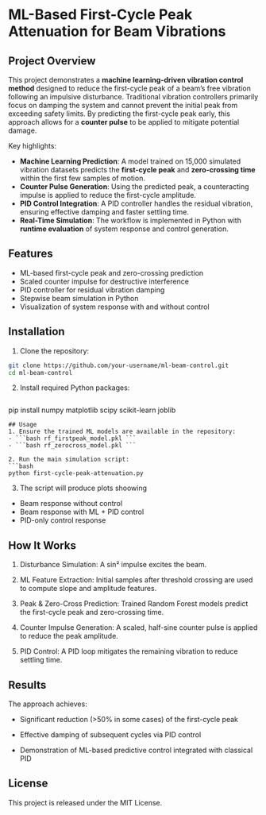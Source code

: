 # ML-Based First-Cycle Peak Attenuation for Beam Vibrations

## Project Overview

This project demonstrates a **machine learning-driven vibration control method** designed to reduce the first-cycle peak of a beam’s free vibration following an impulsive disturbance. Traditional vibration controllers primarily focus on damping the system and cannot prevent the initial peak from exceeding safety limits. By predicting the first-cycle peak early, this approach allows for a **counter pulse** to be applied to mitigate potential damage.

Key highlights:  
- **Machine Learning Prediction**: A model trained on 15,000 simulated vibration datasets predicts the **first-cycle peak** and **zero-crossing time** within the first few samples of motion.  
- **Counter Pulse Generation**: Using the predicted peak, a counteracting impulse is applied to reduce the first-cycle amplitude.  
- **PID Control Integration**: A PID controller handles the residual vibration, ensuring effective damping and faster settling time.  
- **Real-Time Simulation**: The workflow is implemented in Python with **runtime evaluation** of system response and control generation.  

## Features

- ML-based first-cycle peak and zero-crossing prediction  
- Scaled counter impulse for destructive interference  
- PID controller for residual vibration damping  
- Stepwise beam simulation in Python  
- Visualization of system response with and without control  

## Installation

1. Clone the repository:

```bash
git clone https://github.com/your-username/ml-beam-control.git
cd ml-beam-control
```
2. Install required Python packages:
   ```bash
pip install numpy matplotlib scipy scikit-learn joblib
```
## Usage
1. Ensure the trained ML models are available in the repository:
- ```bash rf_firstpeak_model.pkl ```
- ```bash rf_zerocross_model.pkl ```

2. Run the main simulation script:
```bash
python first-cycle-peak-attenuation.py
```
3. The script will produce plots shoowing
  - Beam response without control
  - Beam response with ML + PID control
  - PID-only control response

## How It Works

1. Disturbance Simulation: A sin² impulse excites the beam.

2. ML Feature Extraction: Initial samples after threshold crossing are used to compute slope and amplitude features.

3. Peak & Zero-Cross Prediction: Trained Random Forest models predict the first-cycle peak and zero-crossing time.

4. Counter Impulse Generation: A scaled, half-sine counter pulse is applied to reduce the peak amplitude.

5. PID Control: A PID loop mitigates the remaining vibration to reduce settling time.

## Results

The approach achieves:

- Significant reduction (>50% in some cases) of the first-cycle peak

- Effective damping of subsequent cycles via PID control

- Demonstration of ML-based predictive control integrated with classical PID

## License

This project is released under the MIT License.
